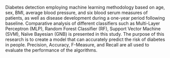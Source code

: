 Diabetes detection employing machine learning methodology based on age, sex, BMI, average blood pressure, and six blood serum measures of patients, as well as disease development during a one-year period following baseline. Comparative analysis of different classifiers such as Multi-Layer Perceptron (MLP), Random Forest Classifier (RF), Support Vector Machine (SVM), Naïve Bayesian (GNB) is presented in this study. The purpose of this research is to create a model that can accurately predict the risk of diabetes in people. Precision, Accuracy, F-Measure, and Recall are all used to evaluate the performance of the algorithms.
